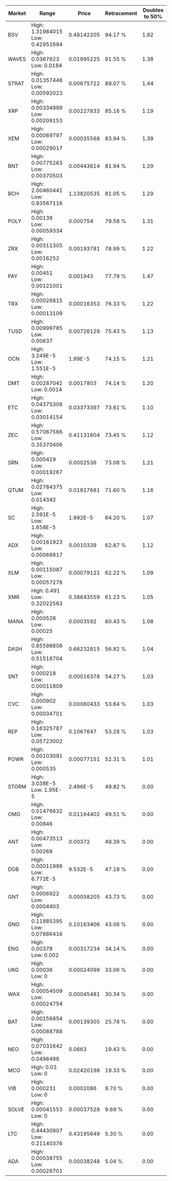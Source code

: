 | Market | Range | Price| Retracement | Doubles to 50% |
| --- | --- | --- | --- | --- |
| BSV | High: 1.31984015<br />Low: 0.42951694 | 0.48142205 | 94.17 % | 1.82 |
| WAVES | High: 0.0367623<br />Low: 0.0184 | 0.01995225 | 91.55 % | 1.38 |
| STRAT | High: 0.01357448<br />Low: 0.00592023 | 0.00675722 | 89.07 % | 1.44 |
| XRP | High: 0.00334999<br />Low: 0.00209153 | 0.00227833 | 85.16 % | 1.19 |
| XEM | High: 0.00069797<br />Low: 0.00029017 | 0.00035568 | 83.94 % | 1.39 |
| BNT | High: 0.00775263<br />Low: 0.00370503 | 0.00443614 | 81.94 % | 1.29 |
| BCH | High: 2.00460441<br />Low: 0.93567116 | 1.13820535 | 81.05 % | 1.29 |
| POLY | High: 0.00138<br />Low: 0.00059334 | 0.000754 | 79.58 % | 1.31 |
| ZRX | High: 0.00311305<br />Low: 0.0016252 | 0.00193781 | 78.99 % | 1.22 |
| PAY | High: 0.00451<br />Low: 0.00121001 | 0.001943 | 77.79 % | 1.47 |
| TRX | High: 0.00026815<br />Low: 0.00013109 | 0.00016353 | 76.33 % | 1.22 |
| TUSD | High: 0.00999785<br />Low: 0.00637 | 0.00726129 | 75.43 % | 1.13 |
| OCN | High: 3.249E-5<br />Low: 1.551E-5 | 1.99E-5 | 74.15 % | 1.21 |
| DMT | High: 0.00287042<br />Low: 0.0014 | 0.0017803 | 74.14 % | 1.20 |
| ETC | High: 0.04375308<br />Low: 0.03014154 | 0.03373397 | 73.61 % | 1.10 |
| ZEC | High: 0.57067566<br />Low: 0.35370406 | 0.41131604 | 73.45 % | 1.12 |
| SRN | High: 0.000419<br />Low: 0.00019267 | 0.0002536 | 73.08 % | 1.21 |
| QTUM | High: 0.02784375<br />Low: 0.014342 | 0.01817681 | 71.60 % | 1.16 |
| SC | High: 2.591E-5<br />Low: 1.658E-5 | 1.992E-5 | 64.20 % | 1.07 |
| ADX | High: 0.00161923<br />Low: 0.00068817 | 0.0010339 | 62.87 % | 1.12 |
| XLM | High: 0.00115087<br />Low: 0.00057278 | 0.00079121 | 62.22 % | 1.09 |
| XMR | High: 0.491<br />Low: 0.32022563 | 0.38643559 | 61.23 % | 1.05 |
| MANA | High: 0.000526<br />Low: 0.00025 | 0.0003592 | 60.43 % | 1.08 |
| DASH | High: 0.85598808<br />Low: 0.51518704 | 0.66232815 | 56.82 % | 1.04 |
| SNT | High: 0.000218<br />Low: 0.00011809 | 0.00016378 | 54.27 % | 1.03 |
| CVC | High: 0.000902<br />Low: 0.00034701 | 0.00060433 | 53.64 % | 1.03 |
| REP | High: 0.16325787<br />Low: 0.05723002 | 0.1067647 | 53.28 % | 1.03 |
| POWR | High: 0.00103091<br />Low: 0.000535 | 0.00077151 | 52.31 % | 1.01 |
| STORM | High: 3.038E-5<br />Low: 1.95E-5 | 2.496E-5 | 49.82 % | 0.00 |
| OMG | High: 0.01476632<br />Low: 0.00846 | 0.01164402 | 49.51 % | 0.00 |
| ANT | High: 0.00473513<br />Low: 0.00268 | 0.00372 | 49.39 % | 0.00 |
| DGB | High: 0.00011998<br />Low: 6.772E-5 | 9.532E-5 | 47.19 % | 0.00 |
| GNT | High: 0.0006922<br />Low: 0.0004403 | 0.00058205 | 43.73 % | 0.00 |
| GNO | High: 0.11885395<br />Low: 0.07886416 | 0.10163406 | 43.06 % | 0.00 |
| ENG | High: 0.00378<br />Low: 0.002 | 0.00317234 | 34.14 % | 0.00 |
| UKG | High: 0.00036<br />Low: 0 | 0.00024099 | 33.06 % | 0.00 |
| WAX | High: 0.00054509<br />Low: 0.00024754 | 0.00045481 | 30.34 % | 0.00 |
| BAT | High: 0.00156854<br />Low: 0.00088788 | 0.00139305 | 25.78 % | 0.00 |
| NEO | High: 0.07031642<br />Low: 0.0496498 | 0.0663 | 19.43 % | 0.00 |
| MCO | High: 0.03<br />Low: 0 | 0.02420198 | 19.33 % | 0.00 |
| VIB | High: 0.000231<br />Low: 0 | 0.0002086 | 9.70 % | 0.00 |
| SOLVE | High: 0.00041553<br />Low: 0 | 0.00037528 | 9.69 % | 0.00 |
| LTC | High: 0.44430907<br />Low: 0.21140376 | 0.43195649 | 5.30 % | 0.00 |
| ADA | High: 0.00038755<br />Low: 0.00028701 | 0.00038248 | 5.04 % | 0.00 |
